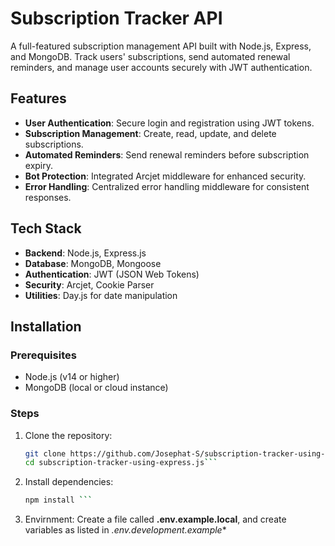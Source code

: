 # Subscription Tracker API

A full-featured subscription management API built with Node.js, Express, and MongoDB. Track users' subscriptions, send automated renewal reminders, and manage user accounts securely with JWT authentication.

## Features

- **User Authentication**: Secure login and registration using JWT tokens.
- **Subscription Management**: Create, read, update, and delete subscriptions.
- **Automated Reminders**: Send renewal reminders before subscription expiry.
- **Bot Protection**: Integrated Arcjet middleware for enhanced security.
- **Error Handling**: Centralized error handling middleware for consistent responses.

## Tech Stack

- **Backend**: Node.js, Express.js
- **Database**: MongoDB, Mongoose
- **Authentication**: JWT (JSON Web Tokens)
- **Security**: Arcjet, Cookie Parser
- **Utilities**: Day.js for date manipulation

## Installation

### Prerequisites

- Node.js (v14 or higher)
- MongoDB (local or cloud instance)

### Steps

1. Clone the repository:

   ```bash
   git clone https://github.com/Josephat-S/subscription-tracker-using-express.js.git
   cd subscription-tracker-using-express.js```
2. Install dependencies:
   ```bash
   npm install ```
3. Envirnment:
   Create a file called **.env.example.local**, and create variables as listed in *.env.development.example**
   

